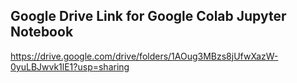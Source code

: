 ## Google Drive Link for Google Colab Jupyter Notebook

https://drive.google.com/drive/folders/1AOug3MBzs8jUfwXazW-0yuLBJwvk1lE1?usp=sharing
